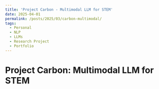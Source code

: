 ```yaml
---
title: 'Project Carbon - Multimodal LLM for STEM'
date: 2025-04-01
permalink: /posts/2025/03/carbon-multimodal/
tags:
  - Personal
  - NLP
  - LLMs
  - Research Project
  - Portfolio
---
```

# **Project Carbon: Multimodal LLM for STEM**
